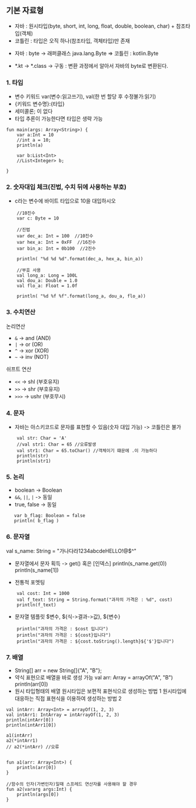 ## 기본 자료형
* 자바 : 원시타입(byte, short, int, long, float, double, boolean, char) + 참조타입(객체)
* 코틀린 : 타입은 오직 하나(참조타입, 객체타입)만 존재
 - 자바 : byte -> 래퍼클래스 java.lang.Byte
   => 코틀린 : kotlin.Byte
* *.kt -> *.class -> 구동 : 변환 과정에서 알아서 자바의 byte로 변환된다.

### 1. 타입
* 변수 키워드 var(변수:읽고쓰기), val(한 번 할당 후 수정불가:읽기)
* {키워드 변수명}:{타입}
* 세미콜론; 이 없다
* 타입 추론이 가능한다면 타입은 생략 가능

~~~
fun main(args: Array<String>) {
    var a:Int = 10
    //int a = 10;
    println(a)

    var b:List<Int>
    //List<Integer> b;

}
~~~

### 2. 숫자대입 체크(진법, 수치 뒤에 사용하는 부호)
* c라는 변수에 바이트 타입으로 10을 대입하시오
~~~
    //10진수
    var c: Byte = 10

    //진법
    var dec_a: Int = 100  //10진수
    var hex_a: Int = 0xFF  //16진수
    var bin_a: Int = 0b100  //2진수

    println( "%d %d %d".format(dec_a, hex_a, bin_a))

    //부호 사용
    val long_a: Long = 100L
    val dou_a: Double = 1.0
    val flo_a: Float = 1.0f

    println( "%d %f %f".format(long_a, dou_a, flo_a))
~~~


### 3. 수치연산
논리연산
 - `&` -> and (AND)
 - ```|``` -> or (OR)
 - ```^``` -> xor (XOR)
 - ```~``` -> inv (NOT)

쉬프트 연산
 - ```<<``` -> shl (부호유지)
 - ```>>``` -> shr (부호유지)
 - ```>>>``` -> ushr (부호무시)

### 4. 문자
* 자바는 아스키코드로 문자를 표현할 수 있음(숫자 대입 가능) -> 코틀린은 불가
~~~
    val str: Char = 'A'
    //val str1: Char = 65 //오류발생
    val str1: Char = 65.toChar() //객체이기 떄문에 .이 가능하다
    println(str)
    println(str1)
~~~

### 5. 논리
* boolean -> Boolean
* `&&`, `||`, `|` -> 동일
* true, false -> 동일
~~~
   var b_flag: Boolean = false
   println( b_flag )
~~~

### 6. 문자열

val s_name: String = "가나다라1234abcdeHELLO!@$^"

* 문자열에서 문자 획득 -> get() 혹은 [인덱스]
    println(s_name.get(0))
    println(s_name[1])
    
* 전통적 포멧팅
~~~
    val cost: Int = 1000
    val f_text: String = String.format("과자의 가격은 : %d", cost)
    println(f_text)
~~~
* 문자열 템플릿 $변수, ${식->결과->값}, ${변수}
~~~
    println("과자의 가격은 : $cost 입니다")
    println("과자의 가격은 : ${cost}입니다")
    println("과자의 가격은 : ${cost.toString().length}${'$'}입니다")
~~~



### 7. 배열
* String[] arr = new String[]{"A", "B"};
* 약식 표현으로 배열을 바로 생성 가능
    val arr: Array<String> = arrayOf("A", "B")
    println(arr[0])
* 원시 타입형태의 배열
     원시타입은 보편적 표현식으로 생성하는 방법 1
     원시타입에 대응하는 직접 표현식을 이용하여 생성하는 방법 2

~~~
val intArr: Array<Int> = arrayOf(1, 2, 3)
val intArr1: IntArray = intArrayOf(1, 2, 3)
println(intArr[0])
println(intArr1[0])

a1(intArr)
a2(*intArr1)
// a2(*intArr) //오류


fun a1(arr: Array<Int>) {
    println(arr[0])
}

//함수의 인자(가변인자)일때 스프레드 연산자를 사용해야 할 경우
fun a2(vararg args:Int) {
    println(args[0])
}
~~~
